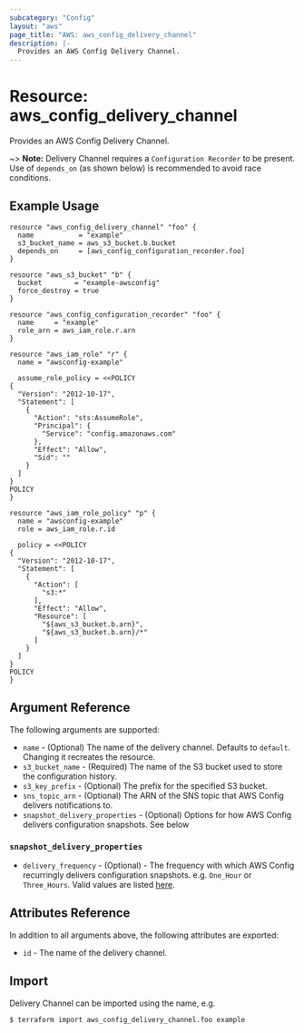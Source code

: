 ```yaml
---
subcategory: "Config"
layout: "aws"
page_title: "AWS: aws_config_delivery_channel"
description: |-
  Provides an AWS Config Delivery Channel.
---
```


# Resource: aws_config_delivery_channel

Provides an AWS Config Delivery Channel.

~> **Note:** Delivery Channel requires a `Configuration Recorder` to be present. Use of `depends_on` (as shown below) is recommended to avoid race conditions.

## Example Usage

```hcl
resource "aws_config_delivery_channel" "foo" {
  name           = "example"
  s3_bucket_name = aws_s3_bucket.b.bucket
  depends_on     = [aws_config_configuration_recorder.foo]
}

resource "aws_s3_bucket" "b" {
  bucket        = "example-awsconfig"
  force_destroy = true
}

resource "aws_config_configuration_recorder" "foo" {
  name     = "example"
  role_arn = aws_iam_role.r.arn
}

resource "aws_iam_role" "r" {
  name = "awsconfig-example"

  assume_role_policy = <<POLICY
{
  "Version": "2012-10-17",
  "Statement": [
    {
      "Action": "sts:AssumeRole",
      "Principal": {
        "Service": "config.amazonaws.com"
      },
      "Effect": "Allow",
      "Sid": ""
    }
  ]
}
POLICY
}

resource "aws_iam_role_policy" "p" {
  name = "awsconfig-example"
  role = aws_iam_role.r.id

  policy = <<POLICY
{
  "Version": "2012-10-17",
  "Statement": [
    {
      "Action": [
        "s3:*"
      ],
      "Effect": "Allow",
      "Resource": [
        "${aws_s3_bucket.b.arn}",
        "${aws_s3_bucket.b.arn}/*"
      ]
    }
  ]
}
POLICY
}
```

## Argument Reference

The following arguments are supported:

* `name` - (Optional) The name of the delivery channel. Defaults to `default`. Changing it recreates the resource.
* `s3_bucket_name` - (Required) The name of the S3 bucket used to store the configuration history.
* `s3_key_prefix` - (Optional) The prefix for the specified S3 bucket.
* `sns_topic_arn` - (Optional) The ARN of the SNS topic that AWS Config delivers notifications to.
* `snapshot_delivery_properties` - (Optional) Options for how AWS Config delivers configuration snapshots. See below

### `snapshot_delivery_properties`

* `delivery_frequency` - (Optional) - The frequency with which AWS Config recurringly delivers configuration snapshots. e.g. `One_Hour` or `Three_Hours`. Valid values are listed [here](https://docs.aws.amazon.com/config/latest/APIReference/API_ConfigSnapshotDeliveryProperties.html#API_ConfigSnapshotDeliveryProperties_Contents).

## Attributes Reference

In addition to all arguments above, the following attributes are exported:

* `id` - The name of the delivery channel.

## Import

Delivery Channel can be imported using the name, e.g.

```
$ terraform import aws_config_delivery_channel.foo example
```
